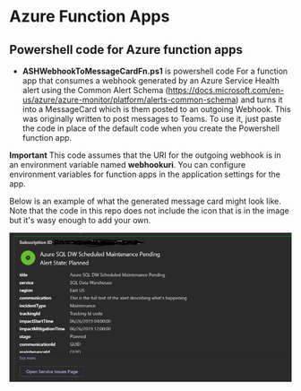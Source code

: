 # Azure Function Apps

## Powershell code for Azure function apps

- **ASHWebhookToMessageCardFn.ps1** is powershell code For a function app that consumes a webhook generated by an Azure Service Health alert using the Common Alert Schema (https://docs.microsoft.com/en-us/azure/azure-monitor/platform/alerts-common-schema) and turns it into a MessageCard which is them posted to an outgoing Webhook.  This was originally written to post messages to Teams.  To use it, just paste the code in place of the default code when you create the Powershell function app.

**Important** This code assumes that the URI for the outgoing webhook is in an environment variable named **webhookuri**.  You can configure environment variables for function apps in the application settings for the app.

Below is an example of what the generated message card might look like.  Note that the code in this repo does not include the icon that is in the image but it's wasy enough to add your own.

![Sample Image](https://github.com/hooverken/azureFunctionAppStuff/blob/main/azureServiceHealthAlertsToMessageCard/TestServiceHealthAlertCard.PNG?raw=true)
